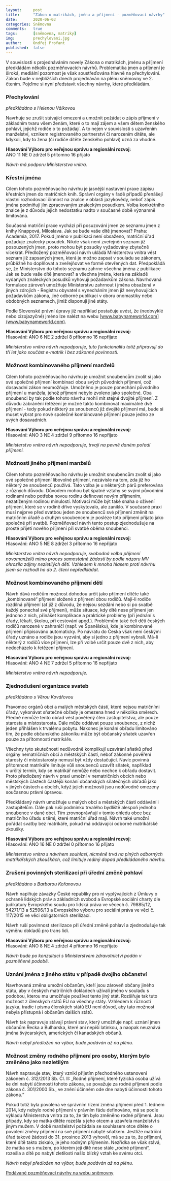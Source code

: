 ```yaml
---
layout:     post
title:      "Zákon o matrikách, jménu a příjmení - pozměňovací návrhy"
date:       2020-06-03
categories: Sněmovna
comments:   true
tags:       [sněmovna, matriky]
img:        prechylovani.jpg
author:     Ondřej Profant
published:  false
---
```


V souvislosti s projednáváním novely Zákona o matrikách, jménu a příjmení předkládám několik pozměňovacích návrhů. Problematika jmen a příjmení je široká, mediální pozornost je však soustřeďována hlavně na přechylování. Zákon bude v nejbližších dnech projednáván na plénu sněmovny ve 2. čtením. Pojďme si nyní představit všechny návrhy, které předkládám.

<!--more-->

### Přechylování

*předkládáno s Helenou Válkovou*

Navrhuje se zrušit stávající omezení a umožnit požádat o zápis příjmení v základním tvaru všem ženám, které o to mají zájem a všem dětem ženského pohlaví, jejichž rodiče o to požádají. A to nejen v souvislosti s uzavřením manželství, vznikem registrovaného partnerství či narozením dítěte, ale kdykoli, kdy to žena (či rodiče dítěte ženského pohlaví) uzná za vhodné.

**Hlasování Výboru pro veřejnou správu a regionální rozvoj:**  
ANO 11    NE 0    zdržel 5    přítomno 16     přijato

*Návrh má podporu Ministerstva vnitra.*

### Křestní jména

Cílem tohoto pozměňovacího návrhu je jasnější nastavení praxe zápisu křestních jmen do matričních knih.
Správní orgány v řadě případů přenášejí vlastní rozhodovací činnost na znalce v oblasti jazykovědy, neboť zápis jména podmiňují jím zpracovaným znaleckým posudkem. Volba konkrétního znalce je z důvodu jejich nedostatku nadto v současné době významně limitována.

Současná matriční praxe vychází při posuzování jmen ze seznamu jmen z knihy Knappová, Miloslava. Jak se bude vaše dítě jmenovat? Praha: Academia, 2017. Pokud jméno v publikaci není obsaženo, matriční úřad požaduje znalecký posudek. Nikde však není zveřejněn seznam již posouzených jmen, proto mohou být posudky vyžadovány zbytečně vícekrát. Předložený pozměňovací návrh ukládá Ministerstvu vnitra vést seznam již zapsaných jmen, která je možno zapsat v souladu se zákonem, průběžně ho doplňovat a zveřejňovat ve formě otevřených dat.  Předpokládá se, že Ministerstvo do tohoto seznamu zahrne všechna jména z publikace Jak se bude vaše dítě jmenovat? a všechna jména, která na základě vydaných znaleckých posudků vyhovují požadavkům zákona. Navrhovaná formulace zároveň umožňuje Ministerstvu zahrnout i jména obsažená v jiných zdrojích - Registru obyvatel s vynecháním jmen již nevyhovujících požadavkům zákona, jiné odborné publikaci v oboru onomastiky nebo obdobných seznamech, jimiž disponují jiné státy.

Podle Slovenské právní úpravy již například postačuje uvést, že (neobvyklé nebo cizojazyčné) jméno lze nalézt na webu [www.babynameworld.com](www.babynameworld.com).

**Hlasování Výboru pro veřejnou správu a regionální rozvoj:**  
Hlasování:  ANO 6  NE 2  zdržel 8  přítomno 16   nepřijato

*Ministerstvo vnitra návrh nepodporuje, tuto funkcionalitu totiž připravují do tří let jako součást e-matrik i bez zákonné povinnosti.*

### Možnost kombinovaného příjmení manželů

Cílem tohoto pozměňovacího návrhu je umožnit snoubencům zvolit si jako své společné příjmení kombinaci obou svých původních příjmení, což dosavadní zákon neumožňuje. Umožněno je pouze ponechání původního příjmení u manžela, jehož příjmení nebylo zvoleno jako společné. Oba snoubenci by tak podle tohoto návrhu mohli mít stejné dvojité příjmení. Z důvodu zabránění řetězení je možné takto kombinovat maximálně dvě příjmení - tedy pokud některý ze snoubenců již dvojité příjmení má, bude si muset vybrat pro nové společné kombinované příjmení pouze jedno ze svých dosavadních.

**Hlasování Výboru pro veřejnou správu a regionální rozvoj:**  
Hlasování:  ANO 3   NE 4  zdržel 9  přítomno 16   nepřijato

*Ministerstvo vnitra návrh nepodporuje, trvají na pevně daném pořadí příjmení.*

### Možnosti jiného příjmení manželů

Cílem tohoto pozměňovacího návrhu je umožnit snoubencům zvolit si jako své společné příjmení libovolné příjmení, nezávisle na tom, zda již ho některý ze snoubenců používá. Tato volba je u některých párů preferována z různých důvodu. Důvodem mohou být špatné vztahy se svými původními rodinami nebo potřeba novou rodinu definovat novým příjmením, nezatíženým rodinou minulostí. Motivací může být také snaha o oživení příjmení, které se v rodině dříve vyskytovalo, ale zaniklo. V současné praxi musí nejprve před svatbou jeden ze snoubenců své příjmení změnit na matričním úřadě a druhým snoubencem je posléze toto příjmení přijato jako společné při svatbě. Pozměňovací návrh tento postup zjednodušuje na prosté přijetí nového příjmení při svatbě oběma snoubenci.

**Hlasování Výboru pro veřejnou správu a regionální rozvoj:**  
Hlasování:  ANO 5   NE 8    zdržel 3    přítomno 16   nepřijato

*Ministerstvo vnitra návrh nepodporuje, svobodná volba příjmení novomanželů mimo proces samostatné žádosti by podle názoru MV ohrozila zájmy nezletilých dětí. Vzhledem k mnoha hlasem proti návrhu jsem se rozhodl ho do 2. čtení nepředkládat.*

### Možnost kombinovaného příjmení dětí

Návrh dává rodičům možnost dohodou určit jako příjmení dítěte také „kombinované“ příjmení složené z příjmení obou rodičů. Mají-li rodiče rozdílná příjmení (ať již z důvodu, že nejsou sezdáni nebo si po svatbě každý ponechal své příjmení), může situace, kdy dítě nese příjmení jen jednoho z nich, přinášet komplikace a  praktické problémy (při jednání s úřady, lékaři, školou, při cestování apod.). Problémům také čelí děti českých rodičů narozené v zahraničí (např. ve Španělsku), kde je kombinované příjmení připisováno automaticky. Po návratu do Česka však není českými úřady uznáno a rodiče jsou vyzváni, aby si jedno z příjmení vybrali.
Má-li některý z rodičů více příjmení, lze při volbě určit pouze dvě z nich, aby nedocházelo k řetězení příjmení.

**Hlasování Výboru pro veřejnou správu a regionální rozvoj:**  
Hlasování:  ANO 4   NE 7    zdržel 5    přítomno 16   nepřijato

*Ministerstvo vnitra návrh nepodporuje.*

### Zjednodušení organizace svateb

*předkládáno s Věrou Kovářovou*

Pravomoc orgánů obcí a malých městských částí, které nejsou matričními úřady, vykonávat sňatečné obřady je omezena hned v několika směrech. Předně nemůže tento obřad vést pověřený člen zastupitelstva, ale pouze starosta a místostarosta. Dále může oddávat pouze snoubence, z nichž jeden přihlášen k trvalému pobytu. Nakonec je
konání obřadu limitováno tím, že podle občanského zákoníku může být občanský sňatek uzavřen pouze za přítomnosti matrikáře.

Všechny tyto skutečnosti nedůvodně komplikují uzavírání sňatků před orgány nematričních obcí a městských částí, neboť zákonné pověření starosty či místostarosty nemusí být vždy dostačující. Navíc povinná přítomnost matrikáře limituje vůli snoubenců uzavřít sňatek, například v určitý termín, kdy se matrikář nemůže nebo nechce k obřadu dostavit. Proto předložený návrh v praxi umožní v nematričních obcích nebo městských částech častější konání občanských sňatečných obřadů jako v jiných částech a obcích, když jejich možnosti jsou nedůvodně omezeny současnou právní úpravou.

Předkládaný návrh umožňuje u malých obcí a městských částí oddávání i zastupitelům. Dále pak ruší podmínku trvalého bydliště alespoň jednoho snoubence v dané obci. Tím zrovnoprávňují v tomto ohledu obce bez matričního úřadu s těmi, které matriční úřad mají. Návrh také umožní pořádat svatby bez matrikáře, pokud má oddávající odborné matrikářské zkoušky.

**Hlasování Výboru pro veřejnou správu a regionální rozvoj:**  
Hlasování:  ANO 16    NE 0    zdržel 0    přítomno 16    přijato

*Ministerstvo vnitra s návrhem souhlasí, nicméně trvá na plných odborných matrikářských zkouškách, což limituje reálný dopad předkládaného návrhu.*

### Zrušení povinných sterilizací při úřední změně pohlaví

*předkládáno s Barborou Kořanovou*

Návrh naplňuje závazky České republiky pro ni vyplývajících z Úmluvy o ochraně lidských práv a základních svobod a Evropské sociální charty dle judikatury Evropského soudu pro lidská práva ve věcech č. 79885/12, 54271/13 a 52596/13 a Evropského výboru pro sociální práva ve věci č. 117/2015 ve věci obligatorních sterilizací.

Návrh ruší povinnost sterilizace při úřední změně pohlaví a zjednodušuje tak výměnu dokladů pro trans lidi.

**Hlasování Výboru pro veřejnou správu a regionální rozvoj:**  
Hlasování:    ANO 8   NE 4    zdržel 4    přítomno 16     nepřijato

*Návrh bude po konzultaci s Ministerstvem zdravotnictví podán v pozměňené podobě.*

### Uznání jména z jiného státu v případě dvojího občanství

Navrhovaná změna umožní občanům, kteří jsou zároveň občany jiného státu, aby v českých matričních dokladech užívali jméno v souladu s podobou, kterou mu umožňuje používat tento jiný stát. Rozšiřuje tak tuto možnost z členských států EU na všechny státy. Vzhledem k různosti jazyka, tradic i písma členských států EU není důvod, aby tato možnost nebyla přístupná i občanům dalších států.

Návrh tak napravuje stávají právní stav, který umožňuje např. uznání jmen občanům Řecka a Bulharska, které ani nepíší latinkou, a naopak neuznává jména švýcarských, amerických či kanadských občanů.

*Návrh nebyl předložen na výbor, bude podáván až na plénu.*

### Možnost změny rodného přijmení pro osoby, kterým bylo změněno jako nezletilým

Návrh napravuje stav, který vznikl přijetím přechodného ustanovení zákonem č. 312/2013 Sb. Čl. II:
„Rodné příjmení, které fyzická osoba užívá ke dni nabytí účinnosti tohoto zákona, se považuje za rodné příjmení podle zákona č. 301/2000 Sb., ve znění účinném ode dne nabytí účinnosti tohoto zákona.“

Pokud totiž byla povolena ve správním řízení změna příjmení před 1. lednem 2014, kdy nebylo rodné příjmení v právním řádu definováno, má se podle výkladu Ministerstva vnitra za to, že tím bylo změněno rodné příjmení. Jsou případy, kdy se matka dítěte rozešla s jeho otcem a uzavřela manželství s jiným mužem. V době manželství požádala se souhlasem otce dítěte o povolení změny příjmení na své příjmení nabyté sňatkem. Jestliže matriční úřad takové žádosti do 31. prosince 2013 vyhověl, má se za to, že příjmení, které dítě takto získalo, je jeho rodným příjmením. Nezřídka se však stává, že matka se s mužem, po kterém její dítě nese stále „rodné příjmení“, rozešla a dítě po nabytí zletilosti našlo blízký vztah ke svému otci.

*Návrh nebyl předložen na výbor, bude podáván až na plénu.*

[Podávané pozměňovací návrhy na webu sněmovny](https://www.psp.cz/sqw/historie.sqw?o=8&T=593)

